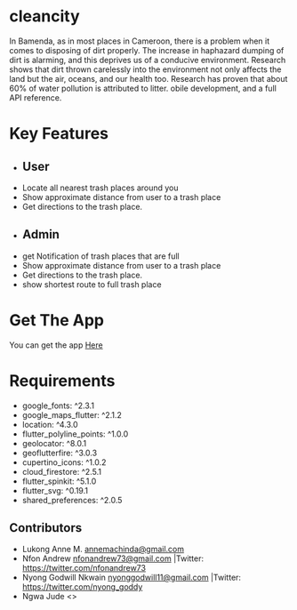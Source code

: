 # cleancity

In Bamenda, as in most places in Cameroon, there is a problem when it comes to disposing of dirt properly.
The increase in haphazard dumping of dirt is alarming, and this deprives us of a conducive environment.
Research shows that dirt thrown carelessly into the environment not only affects the land but the air, oceans, and our health too.
Research has proven that about 60% of water pollution is attributed to litter. obile development, and a full API reference.

# Key Features
- ## User
- Locate all nearest trash places around you
- Show approximate distance from user to a trash place
- Get directions to the trash place.
- ## Admin
- get Notification of trash places that are full
- Show approximate distance from user to a trash place
- Get directions to the trash place.
- show shortest route to full trash place

# Get The App
You can get the app <a href="#">Here</a>

# Requirements
- google_fonts: ^2.3.1
- google_maps_flutter: ^2.1.2
- location: ^4.3.0
- flutter_polyline_points: ^1.0.0
- geolocator: ^8.0.1
- geoflutterfire: ^3.0.3
- cupertino_icons: ^1.0.2
- cloud_firestore: ^2.5.1
- flutter_spinkit: ^5.1.0
- flutter_svg: ^0.19.1
- shared_preferences: ^2.0.5

## Contributors
- Lukong Anne M. <annemachinda@gmail.com>
- Nfon Andrew <nfonandrew73@gmail.com> |Twitter:  <https://twitter.com/nfonandrew73>
- Nyong Godwill Nkwain <nyonggodwill11@gmail.com> |Twitter: <https://twitter.com/nyong_goddy>
- Ngwa Jude <>